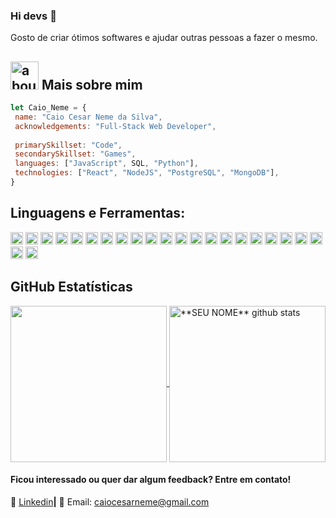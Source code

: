### Hi devs 👋

Gosto de criar ótimos softwares e ajudar outras pessoas a fazer o mesmo.

## <img width="45" alt="about" src="https://raw.github.com/elizarov/elizarov/master/about.png"> Mais sobre mim
<!--
<img align="right" width="300" src="https://i2.wp.com/allhtaccess.info/wp-content/uploads/2018/03/programming.gif?fit=1281%2C716&ssl=1" />
-->
```javascript
let Caio_Neme = {
 name: "Caio Cesar Neme da Silva",
 acknowledgements: "Full-Stack Web Developer",
 
 primarySkillset: "Code",
 secondarySkillset: "Games",
 languages: ["JavaScript", SQL, "Python"],
 technologies: ["React", "NodeJS", "PostgreSQL", "MongoDB"],
}
```

## **Linguagens e Ferramentas:**  

<code><img height="20" src="https://img.shields.io/badge/JavaScript-323330?style=for-the-badge&logo=javascript&logoColor=F7DF1E"/></code>
<code><img height="20" src="https://img.shields.io/badge/TypeScript-007ACC?style=for-the-badge&logo=typescript&logoColor=white"/></code>
<code><img height="20" src="https://img.shields.io/badge/Python-FFD43B?style=for-the-badge&logo=python&logoColor=blue"/></code>
<code><img height="20" src="https://img.shields.io/badge/Node%20js-339933?style=for-the-badge&logo=nodedotjs&logoColor=white"/></code>
<code><img height="20" src="https://img.shields.io/badge/React-20232A?style=for-the-badge&logo=react&logoColor=61DAFB"/></code>
<code><img height="20" src="https://img.shields.io/badge/HTML5-E34F26?style=for-the-badge&logo=html5&logoColor=white"/></code>
<code><img height="20" src="https://img.shields.io/badge/CSS3-1572B6?style=for-the-badge&logo=css3&logoColor=white"/></code>
<code><img height="20" src="https://img.shields.io/badge/axios-671ddf?&style=for-the-badge&logo=axios&logoColor=white"/></code>
<code><img height="20" src="https://img.shields.io/badge/Insomnia-5849be?style=for-the-badge&logo=Insomnia&logoColor=white"/></code>
<code><img height="20" src="https://img.shields.io/badge/npm-CB3837?style=for-the-badge&logo=npm&logoColor=white"/></code>
<code><img height="20" src="https://img.shields.io/badge/redis-CC0000.svg?&style=for-the-badge&logo=redis&logoColor=white"/></code>
<code><img height="20" src="https://img.shields.io/badge/ts--node-3178C6?style=for-the-badge&logo=ts-node&logoColor=white"/></code>
<code><img height="20" src="https://img.shields.io/badge/Vite-B73BFE?style=for-the-badge&logo=vite&logoColor=FFD62E"/></code>
<code><img height="20" src="https://img.shields.io/badge/PostgreSQL-316192?style=for-the-badge&logo=postgresql&logoColor=white"/></code>
<code><img height="20" src="https://img.shields.io/badge/MongoDB-4EA94B?style=for-the-badge&logo=mongodb&logoColor=white"/></code>
<code><img height="20" src="https://img.shields.io/badge/Linux-FCC624?style=for-the-badge&logo=linux&logoColor=black"/></code>
<code><img height="20" src="https://img.shields.io/badge/Ubuntu-E95420?style=for-the-badge&logo=ubuntu&logoColor=white"/></code>
<code><img height="20" src="https://img.shields.io/badge/iOS-000000?style=for-the-badge&logo=ios&logoColor=white"/></code>
<code><img height="20" src="https://img.shields.io/badge/Windows-0078D6?style=for-the-badge&logo=windows&logoColor=white"/></code>
<code><img height="20" src="https://img.shields.io/badge/Windows_11-0078d4?style=for-the-badge&logo=windows-11&logoColor=white"/></code>
<code><img height="20" src="https://img.shields.io/badge/Arduino-00979D?style=for-the-badge&logo=Arduino&logoColor=white"/></code>
<code><img height="20" src="https://img.shields.io/badge/GIT-E44C30?style=for-the-badge&logo=git&logoColor=white"/></code>
<code><img height="20" src="https://img.shields.io/badge/Microsoft_Office-D83B01?style=for-the-badge&logo=microsoft-office&logoColor=white"/></code>

<!--
https://github.com/alexandresanlim/Badges4-README.md-Profile#welcome-badges-4-readmemd-profile
-->


## **GitHub Estatísticas**

<a href="https://github.com/CaioNeme?tab=repositories">
 <img height="250" align="center" src="https://github-readme-stats.vercel.app/api/top-langs/?username=CaioNeme&theme=dark&hide_langs_below=1" />
</a>


<a href="https://github.com/CaioNeme?tab=repositories">
 <img height="250" align="center" src="https://github-readme-stats.vercel.app/api?username=CaioNeme&show_icons=true&theme=dark&line_height=27" alt="**SEU NOME** github stats"/>
</a>


[linkedin]: https://www.linkedin.com/in/caio-neme/

<br>

#### Ficou interessado ou quer dar algum feedback? Entre em contato!

👔 [Linkedin][linkedin]**|** 
📧 Email: caiocesarneme@gmail.com

<!-- https://github.com/iuricode/readme-template/blob/main/profile/profile7.md?plain=1 -->
